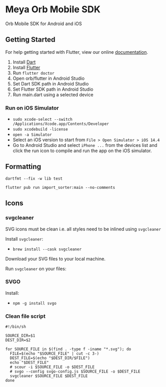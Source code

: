 # Meya Orb Mobile SDK 

Orb Mobile SDK for Android and iOS

## Getting Started

For help getting started with Flutter, view our online
[documentation](https://flutter.dev/).

1. Install [Dart](https://dart.dev/get-dart)
2. Install [Flutter](https://flutter.dev/docs/get-started/install/macos)
3. Run `flutter doctor`
4. Open orb/flutter in Android Studio
5. Set Dart SDK path in Android Studio
6. Set Flutter SDK path in Android Studio
7. Run main.dart using a selected device

### Run on iOS Simulator
- `sudo xcode-select --switch /Applications/Xcode.app/Contents/Developer`
- `sudo xcodebuild -license`
- `open -a Simulator`
- Select an iOS version to start from `File > Open Simulator > iOS 14.4`
- Go to Android Studio and select `iPhone ...` from the devices list and click the run icon to 
  compile and run the app on the iOS simulator.

## Formatting

`dartfmt --fix -w lib test`

`flutter pub run import_sorter:main --no-comments`

## Icons

### svgcleaner
SVG icons must be clean i.e. all styles need to be inlined using `svgcleaner`

Install `svgcleaner`:
- `brew install --cask svgcleaner`

Download your SVG files to your local machine.

Run `svgcleaner` on your files:


### SVGO
Install:
- `npm -g install svgo`

### Clean file script
```shell script
#!/bin/sh

SOURCE_DIR=$1
DEST_DIR=$2

for SOURCE_FILE in $(find . -type f -iname "*.svg"); do
  FILE=$(echo "$SOURCE_FILE" | cut -c 3-)
  DEST_FILE=$(echo "$DEST_DIR/$FILE")
  echo "$DEST_FILE"
  # scour -i $SOURCE_FILE -o $DEST_FILE
  # svgo --config svgo-config.js $SOURCE_FILE -o $DEST_FILE
  svgcleaner $SOURCE_FILE $DEST_FILE
done
```
